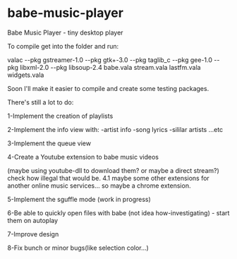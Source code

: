 # babe-music-player
Babe Music Player - tiny desktop player

To compile get into the folder and run:

valac --pkg gstreamer-1.0 --pkg gtk+-3.0 --pkg taglib_c --pkg gee-1.0 --pkg libxml-2.0 --pkg libsoup-2.4 babe.vala stream.vala lastfm.vala widgets.vala

Soon I'll make it easier to compile and create some testing packages.

There's still a lot to do:

1-Implement the creation of playlists

2-Implement the info view with:
  -artist info
  -song lyrics
  -sililar artists ...etc
  
3-Implement the queue view

4-Create a Youtube extension to babe music videos

  (maybe using youtube-dll to download them? or maybe a direct stream?) check how illegal that would be.
  4.1 maybe some other extensions for another online music services... so maybe a chrome extension. 
  
5-Implement the sguffle mode (work in progress)

6-Be able to quickly open files with babe (not idea how-investigating) - start them on autoplay

7-Improve design

8-Fix bunch or minor bugs(like selection color...)





